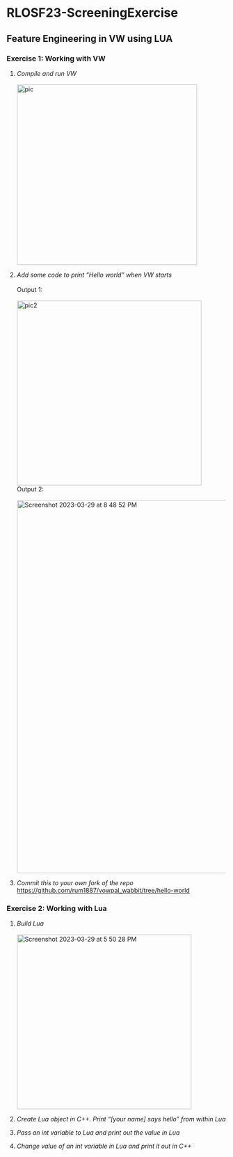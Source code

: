 # RLOSF23-ScreeningExercise

## Feature Engineering in VW using LUA

### Exercise 1: Working with VW
1. <em>Compile and run VW</em> <br><br><img width="414" alt="pic" src="https://user-images.githubusercontent.com/57267583/228522332-188248c1-21f4-4441-83a9-06fe548a2f40.png">

2. <em>Add some code to print “Hello world” when VW starts</em> <br><br>
Output 1:<br><br><img width="424" alt="pic2" src="https://user-images.githubusercontent.com/57267583/228522754-7a69e7ca-10b3-4c2c-9c19-5b0d9361a73c.png"><br>
Output 2:<br><br><img width="856" alt="Screenshot 2023-03-29 at 8 48 52 PM" src="https://user-images.githubusercontent.com/57267583/228586960-0e1d0be9-7b0b-4880-a8fa-ebfba4fe81c1.png">

3. <em>Commit this to your own fork of the repo</em><br>
https://github.com/rum1887/vowpal_wabbit/tree/hello-world 

### Exercise 2: Working with Lua

1. <em>Build Lua</em><br><br><img width="401" alt="Screenshot 2023-03-29 at 5 50 28 PM" src="https://user-images.githubusercontent.com/57267583/228533664-4d483ef5-43cc-4e17-bcd5-ef1be58b7b05.png">

2. <em>Create Lua object in C++. Print “[your name] says hello” from within Lua</em>

3. <em>Pass an int variable to Lua and print out the value in Lua</em>

4. <em>Change value of an int variable in Lua and print it out in C++</em>
